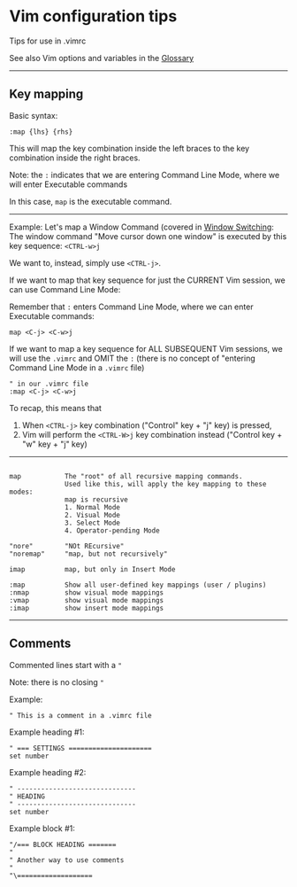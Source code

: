 # Vim configuration tips
Tips for use in .vimrc

See also Vim options and variables in the [Glossary](/vim-glossary.md)

---
## Key mapping
Basic syntax:
```
:map {lhs} {rhs}
```

This will map the key combination inside the left braces to the key combination
inside the right braces.

Note: the `:` indicates that we are entering Command Line Mode, where we will enter
Executable commands

In this case, `map` is the executable command.

---
Example: Let's map a Window Command (covered in [Window Switching](/lessons/11-window-switching.md):
The window command "Move cursor down one window" is executed by this key sequence: `<CTRL-w>j`

We want to, instead, simply use `<CTRL-j>`.

If we want to map that key sequence for just the CURRENT Vim session, we can use
Command Line Mode:

Remember that `:` enters Command Line Mode, where we can enter Executable commands:
```
map <C-j> <C-w>j
```

If we want to map a key sequence for ALL SUBSEQUENT Vim sessions, we will use
the `.vimrc` and OMIT the `:` (there is no concept of "entering Command Line Mode in
a `.vimrc` file)
```
" in our .vimrc file
:map <C-j> <C-w>j
```

To recap, this means that
1. When  `<CTRL-j>` key combination ("Control" key + "j" key) is pressed,
2. Vim will perform the `<CTRL-W>j` key combination instead ("Control key + "w" key + "j" key)

---
```

map           The "root" of all recursive mapping commands.
              Used like this, will apply the key mapping to these modes:
              map is recursive
              1. Normal Mode
              2. Visual Mode
              3. Select Mode
              4. Operator-pending Mode

"nore"        "NOt REcursive"
"noremap"     "map, but not recursively"

imap          map, but only in Insert Mode

:map          Show all user-defined key mappings (user / plugins)
:nmap         show visual mode mappings
:vmap         show visual mode mappings
:imap         show insert mode mappings

```



---
## Comments
Commented lines start with a `"`

Note: there is no closing `"`

Example:
```
" This is a comment in a .vimrc file
```

Example heading #1:
```
" === SETTINGS =====================
set number
```


Example heading #2:
```
" ------------------------------
" HEADING
" ------------------------------
set number
```

Example block #1:
```
"/=== BLOCK HEADING =======
"
" Another way to use comments
"
"\===================
```

